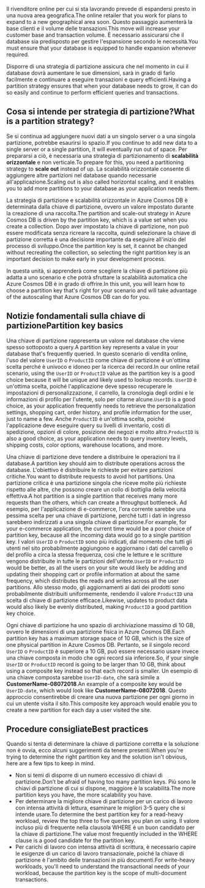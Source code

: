 <span data-ttu-id="a56ef-101">Il rivenditore online per cui si sta lavorando prevede di espandersi presto in una nuova area geografica.</span><span class="sxs-lookup"><span data-stu-id="a56ef-101">The online retailer that you work for plans to expand to a new geographical area soon.</span></span> <span data-ttu-id="a56ef-102">Questo passaggio aumenterà la base clienti e il volume delle transazioni.</span><span class="sxs-lookup"><span data-stu-id="a56ef-102">This move will increase your customer base and transaction volume.</span></span> <span data-ttu-id="a56ef-103">È necessario assicurarsi che il database sia predisposto per gestire l'espansione secondo le necessità.</span><span class="sxs-lookup"><span data-stu-id="a56ef-103">You must ensure that your database is equipped to handle expansion whenever required.</span></span>

<span data-ttu-id="a56ef-104">Disporre di una strategia di partizione assicura che nel momento in cui il database dovrà aumentare le sue dimensioni, sarà in grado di farlo facilmente e continuare a eseguire transazioni e query efficienti.</span><span class="sxs-lookup"><span data-stu-id="a56ef-104">Having a partition strategy ensures that when your database needs to grow, it can do so easily and continue to perform efficient queries and transactions.</span></span>

## <a name="what-is-a-partition-strategy"></a><span data-ttu-id="a56ef-105">Cosa si intende per strategia di partizione?</span><span class="sxs-lookup"><span data-stu-id="a56ef-105">What is a partition strategy?</span></span>

<span data-ttu-id="a56ef-106">Se si continua ad aggiungere nuovi dati a un singolo server o a una singola partizione, potrebbe esaurirsi lo spazio.</span><span class="sxs-lookup"><span data-stu-id="a56ef-106">If you continue to add new data to a single server or a single partition, it will eventually run out of space.</span></span> <span data-ttu-id="a56ef-107">Per prepararsi a ciò, è necessaria una strategia di partizionamento di **scalabilità orizzontale** e non verticale.</span><span class="sxs-lookup"><span data-stu-id="a56ef-107">To prepare for this, you need a partitioning strategy to **scale out** instead of up.</span></span> <span data-ttu-id="a56ef-108">La scalabilità orizzontale consente di aggiungere altre partizioni nel database quando necessarie all'applicazione.</span><span class="sxs-lookup"><span data-stu-id="a56ef-108">Scaling out is also called horizontal scaling, and it enables you to add more partitions to your database as your application needs them.</span></span>

<span data-ttu-id="a56ef-109">La strategia di partizione e scalabilità orizzontale in Azure Cosmos DB è determinata dalla chiave di partizione, ovvero un valore impostato durante la creazione di una raccolta.</span><span class="sxs-lookup"><span data-stu-id="a56ef-109">The partition and scale-out strategy in Azure Cosmos DB is driven by the partition key, which is a value set when you create a collection.</span></span> <span data-ttu-id="a56ef-110">Dopo aver impostato la chiave di partizione, non può essere modificata senza ricreare la raccolta, quindi selezionare la chiave di partizione corretta è una decisione importante da eseguire all'inizio del processo di sviluppo.</span><span class="sxs-lookup"><span data-stu-id="a56ef-110">Once the partition key is set, it cannot be changed without recreating the collection, so selecting the right partition key is an important decision to make early in your development process.</span></span>  

<span data-ttu-id="a56ef-111">In questa unità, si apprenderà come scegliere la chiave di partizione più adatta a uno scenario e che potrà sfruttare la scalabilità automatica che Azure Cosmos DB è in grado di offrire.</span><span class="sxs-lookup"><span data-stu-id="a56ef-111">In this unit, you will learn how to choose a partition key that's right for your scenario and will take advantage of the autoscaling that Azure Cosmos DB can do for you.</span></span>

## <a name="partition-key-basics"></a><span data-ttu-id="a56ef-112">Notizie fondamentali sulla chiave di partizione</span><span class="sxs-lookup"><span data-stu-id="a56ef-112">Partition key basics</span></span>

<span data-ttu-id="a56ef-113">Una chiave di partizione rappresenta un valore nel database che viene spesso sottoposto a query.</span><span class="sxs-lookup"><span data-stu-id="a56ef-113">A partition key represents a value in your database that's frequently queried.</span></span> <span data-ttu-id="a56ef-114">In questo scenario di vendita online, l'uso del valore `UserID` o `ProductID` come chiave di partizione è un'ottima scelta perché è univoco e idoneo per la ricerca dei record.</span><span class="sxs-lookup"><span data-stu-id="a56ef-114">In our online retail scenario, using the `UserID` or `ProductID` value as the partition key is a good choice because it will be unique and likely used to lookup records.</span></span> <span data-ttu-id="a56ef-115">`UserID` è un'ottima scelta, poiché l'applicazione deve spesso recuperare le impostazioni di personalizzazione, il carrello, la cronologia degli ordini e le informazioni di profilo per l'utente, solo per citarne alcune.</span><span class="sxs-lookup"><span data-stu-id="a56ef-115">`UserID` is a good choice, as your application frequently needs to retrieve the personalization settings, shopping cart, order history, and profile information for the user, just to name a few.</span></span> <span data-ttu-id="a56ef-116">Anche `ProductID` è un'ottima scelta, poiché l'applicazione deve eseguire query su livelli di inventario, costi di spedizione, opzioni di colore, posizione dei negozi e molto altro.</span><span class="sxs-lookup"><span data-stu-id="a56ef-116">`ProductID` is also a good choice, as your application needs to query inventory levels, shipping costs, color options, warehouse locations, and more.</span></span>

<span data-ttu-id="a56ef-117">Una chiave di partizione deve tendere a distribuire le operazioni tra il database.</span><span class="sxs-lookup"><span data-stu-id="a56ef-117">A partition key should aim to distribute operations across the database.</span></span> <span data-ttu-id="a56ef-118">L'obiettivo è distribuire le richieste per evitare partizioni critiche.</span><span class="sxs-lookup"><span data-stu-id="a56ef-118">You want to distribute requests to avoid hot partitions.</span></span> <span data-ttu-id="a56ef-119">Una partizione critica è una partizione singola che riceve molte più richieste rispetto alle altre, che possono creare un collo di bottiglia della velocità effettiva.</span><span class="sxs-lookup"><span data-stu-id="a56ef-119">A hot partition is a single partition that receives many more requests than the others, which can create a throughput bottleneck.</span></span> <span data-ttu-id="a56ef-120">Ad esempio, per l'applicazione di e-commerce, l'ora corrente sarebbe una pessima scelta per una chiave di partizione, perché tutti i dati in ingresso sarebbero indirizzati a una singola chiave di partizione.</span><span class="sxs-lookup"><span data-stu-id="a56ef-120">For example, for your e-commerce application, the current time would be a poor choice of partition key, because all the incoming data would go to a single partition key.</span></span> <span data-ttu-id="a56ef-121">I valori `UserID` o `ProductID` sono più indicati, dal momento che tutti gli utenti nel sito probabilmente aggiungono e aggiornano i dati del carrello o del profilo a circa la stessa frequenza, così che le letture e le scritture vengono distribuite in tutte le partizioni dell'utente.</span><span class="sxs-lookup"><span data-stu-id="a56ef-121">`UserID` or `ProductID` would be better, as all the users on your site would likely be adding and updating their shopping cart or profile information at about the same frequency, which distributes the reads and writes across all the user partitions.</span></span> <span data-ttu-id="a56ef-122">Allo stesso modo, gli aggiornamenti ai dati dei prodotti sono probabilmente distribuiti uniformemente, rendendo il valore `ProductID` una scelta di chiave di partizione efficace.</span><span class="sxs-lookup"><span data-stu-id="a56ef-122">Likewise, updates to product data would also likely be evenly distributed, making `ProductID` a good partition key choice.</span></span>

<span data-ttu-id="a56ef-123">Ogni chiave di partizione ha uno spazio di archiviazione massimo di 10 GB, ovvero le dimensioni di una partizione fisica in Azure Cosmos DB.</span><span class="sxs-lookup"><span data-stu-id="a56ef-123">Each partition key has a maximum storage space of 10 GB, which is the size of one physical partition in Azure Cosmos DB.</span></span> <span data-ttu-id="a56ef-124">Pertanto, se il singolo record `UserID` o `ProductID` è superiore a 10 GB, può essere necessario usare invece una chiave composta in modo che ogni record sia inferiore.</span><span class="sxs-lookup"><span data-stu-id="a56ef-124">So, if your single `UserID` or `ProductID` record is going to be larger than 10 GB, think about using a composite key instead so that each record is smaller.</span></span> <span data-ttu-id="a56ef-125">Un esempio di una chiave composta sarebbe `UserID-date`, che sarà simile a **CustomerName-08072018**.</span><span class="sxs-lookup"><span data-stu-id="a56ef-125">An example of a composite key would be `UserID-date`, which would look like **CustomerName-08072018**.</span></span> <span data-ttu-id="a56ef-126">Questo approccio consentirebbe di creare una nuova partizione per ogni giorno in cui un utente visita il sito.</span><span class="sxs-lookup"><span data-stu-id="a56ef-126">This composite key approach would enable you to create a new partition for each day a user visited the site.</span></span>

## <a name="best-practices"></a><span data-ttu-id="a56ef-127">Procedure consigliate</span><span class="sxs-lookup"><span data-stu-id="a56ef-127">Best practices</span></span>

<span data-ttu-id="a56ef-128">Quando si tenta di determinare la chiave di partizione corretta e la soluzione non è ovvia, ecco alcuni suggerimenti da tenere presenti.</span><span class="sxs-lookup"><span data-stu-id="a56ef-128">When you're trying to determine the right partition key and the solution isn't obvious, here are a few tips to keep in mind.</span></span>

- <span data-ttu-id="a56ef-129">Non si temi di disporre di un numero eccessivo di chiavi di partizione.</span><span class="sxs-lookup"><span data-stu-id="a56ef-129">Don’t be afraid of having too many partition keys.</span></span> <span data-ttu-id="a56ef-130">Più sono le chiavi di partizione di cui si dispone, maggiore è la scalabilità.</span><span class="sxs-lookup"><span data-stu-id="a56ef-130">The more partition keys you have, the more scalability you have.</span></span>
- <span data-ttu-id="a56ef-131">Per determinare la migliore chiave di partizione per un carico di lavoro con intensa attività di lettura, esaminare le migliori 3-5 query che si intende usare.</span><span class="sxs-lookup"><span data-stu-id="a56ef-131">To determine the best partition key for a read-heavy workload, review the top three to five queries you plan on using.</span></span> <span data-ttu-id="a56ef-132">Il valore incluso più di frequente nella clausola WHERE è un buon candidato per la chiave di partizione.</span><span class="sxs-lookup"><span data-stu-id="a56ef-132">The value most frequently included in the WHERE clause is a good candidate for the partition key.</span></span>
- <span data-ttu-id="a56ef-133">Per carichi di lavoro con intensa attività di scrittura, è necessario capire le esigenze di un carico di lavoro transazionale, poiché la chiave di partizione è l'ambito delle transazioni in più documenti.</span><span class="sxs-lookup"><span data-stu-id="a56ef-133">For write-heavy workloads, you'll need to understand the transactional needs of your workload, because the partition key is the scope of multi-document transactions.</span></span>
